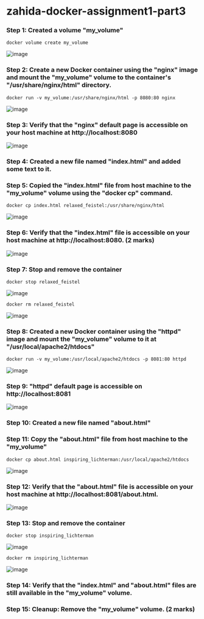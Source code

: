 # zahida-docker-assignment1-part3
### Step 1: Created a volume "my_volume"
```
docker volume create my_volume
```

![image](https://github.com/zahydakhan/zahida-docker-assignment1-part3/assets/45081511/bd410e80-e11e-4d89-830e-6bf1184e082d)

### Step 2: Create a new Docker container using the "nginx" image and mount the "my_volume" volume to the container's "/usr/share/nginx/html" directory.
```
docker run -v my_volume:/usr/share/nginx/html -p 8080:80 nginx
```
![image](https://github.com/zahydakhan/zahida-docker-assignment1-part3/assets/45081511/eb09edd9-3fe7-428e-8737-34f794d002ac)

### Step 3: Verify that the "nginx" default page is accessible on your host machine at http://localhost:8080
![image](https://github.com/zahydakhan/zahida-docker-assignment1-part3/assets/45081511/b9e869ca-a22e-472b-be50-efb05ec5a13b)

### Step 4: Created a new file named "index.html" and added some text to it.

### Step 5: Copied the "index.html" file from host machine to the "my_volume" volume using the "docker cp" command.
```
docker cp index.html relaxed_feistel:/usr/share/nginx/html
```
![image](https://github.com/zahydakhan/zahida-docker-assignment1-part3/assets/45081511/9333392a-65d9-4543-a3b3-87be9be60e12)

### Step 6: Verify that the "index.html" file is accessible on your host machine at http://localhost:8080. (2 marks)
![image](https://github.com/zahydakhan/zahida-docker-assignment1-part3/assets/45081511/40ab9b8a-32ca-45ca-9d2b-76f029a24f11)

### Step 7: Stop and remove the container
```
docker stop relaxed_feistel
```
![image](https://github.com/zahydakhan/zahida-docker-assignment1-part3/assets/45081511/64a0d884-83f6-4640-a10e-5b95f27d2619)

```
docker rm relaxed_feistel
```
![image](https://github.com/zahydakhan/zahida-docker-assignment1-part3/assets/45081511/b5a40a98-cfab-49c7-aa6f-941d90f87537)

### Step 8: Created a new Docker container using the "httpd" image and mount the "my_volume" volume to it at "/usr/local/apache2/htdocs"
```
docker run -v my_volume:/usr/local/apache2/htdocs -p 8081:80 httpd
```
![image](https://github.com/zahydakhan/zahida-docker-assignment1-part3/assets/45081511/00da8cd6-18cc-473b-9dc3-b59a065b1068)

### Step 9: "httpd" default page is accessible on http://localhost:8081

![image](https://github.com/zahydakhan/zahida-docker-assignment1-part3/assets/45081511/6ea72a37-08e8-42b1-b843-5cf584d94d42)

### Step 10: Created a new file named "about.html"
### Step 11: Copy the "about.html" file from host machine to the "my_volume"
```
docker cp about.html inspiring_lichterman:/usr/local/apache2/htdocs
```
![image](https://github.com/zahydakhan/zahida-docker-assignment1-part3/assets/45081511/a064ed6e-9d16-4815-a962-c5df913df130)


### Step 12: Verify that the "about.html" file is accessible on your host machine at http://localhost:8081/about.html.
![image](https://github.com/zahydakhan/zahida-docker-assignment1-part3/assets/45081511/9d92c2d5-b352-453e-b484-b467ca88048d)

### Step 13: Stop and remove the container
```
docker stop inspiring_lichterman
```
![image](https://github.com/zahydakhan/zahida-docker-assignment1-part3/assets/45081511/9365ba8c-2320-41e6-bf61-66fbe1502a6c)

```
docker rm inspiring_lichterman
```
![image](https://github.com/zahydakhan/zahida-docker-assignment1-part3/assets/45081511/7bec6fa8-9bf4-4d07-bf08-09f36ec4ee47)

### Step 14: Verify that the "index.html" and "about.html" files are still available in the "my_volume" volume. 

### Step 15: Cleanup: Remove the "my_volume" volume. (2 marks)






